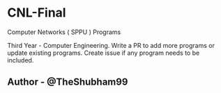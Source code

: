 # CNL-Final
Computer Networks ( SPPU ) Programs

Third Year - Computer Engineering.
Write a PR to add more programs or update existing programs.
Create issue if any program needs to be included.


## Author - @TheShubham99
